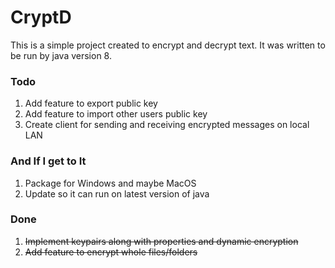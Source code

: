 # CryptD

This is a simple project created to encrypt and decrypt text. It was written to be run by java version 8.

### Todo

1. Add feature to export public key
2. Add feature to import other users public key
3. Create client for sending and receiving encrypted messages on local LAN 


### And If I get to It

1. Package for Windows and maybe MacOS
2. Update so it can run on latest version of java

### Done

1. ~~Implement keypairs along with properties and dynamic encryption~~
2. ~~Add feature to encrypt whole files/folders~~

